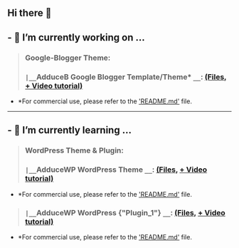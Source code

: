 ## Hi there 👋 
## - 🔭 I’m currently working on ...
> ### Google-Blogger Theme:
> ### `|__`AdduceB Google Blogger Template/Theme* `__`: [(Files,](https://github.com/gouse-at-github/adduceb-google-blogger-theme) [+ Video tutorial)](https://youtube.com/@Techadduce)
* *For commercial use, please refer to the ['README.md'](https://github.com/gouse-at-github/adduceb-google-blogger-theme/blob/main/README.md) file.
---
## - 🌱 I’m currently learning ...
> ### WordPress Theme & Plugin:
> ### `|__`AdduceWP WordPress Theme `__`: [(Files,](https://github.com/gouse-at-github/adducewp-wordpress-theme) [+ Video tutorial)](https://youtube.com/@Techadduce)
* *For commercial use, please refer to the ['README.md'](https://github.com/gouse-at-github/adduceb-google-blogger-theme/blob/main/README.md) file.
> ### `|__`AdduceWP WordPress {"Plugin_1"} `__`: [(Files,](https://github.com/gouse-at-github/adducewp-wordpress-theme-plugin-1) [+ Video tutorial)](https://youtube.com/@Techadduce)
* *For commercial use, please refer to the ['README.md'](https://github.com/gouse-at-github/adduceb-google-blogger-theme/blob/main/README.md) file.


<!--
**gouse-at-github/gouse-at-github** is a ✨ _special_ ✨ repository because its `README.md` (this file) appears on your GitHub profile.

Here are some ideas to get you started:

- 🔭 I’m currently working on ...
- 🌱 I’m currently learning ...
- 👯 I’m looking to collaborate on ...
- 🤔 I’m looking for help with ...
- 💬 Ask me about ...
- 📫 How to reach me: ...
- 😄 Pronouns: ...
- ⚡ Fun fact: ...
-->

